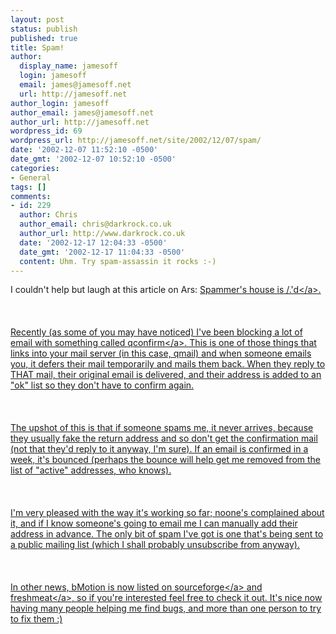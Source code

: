 ```yaml
---
layout: post
status: publish
published: true
title: Spam!
author:
  display_name: jamesoff
  login: jamesoff
  email: james@jamesoff.net
  url: http://jamesoff.net
author_login: jamesoff
author_email: james@jamesoff.net
author_url: http://jamesoff.net
wordpress_id: 69
wordpress_url: http://jamesoff.net/site/2002/12/07/spam/
date: '2002-12-07 11:52:10 -0500'
date_gmt: '2002-12-07 10:52:10 -0500'
categories:
- General
tags: []
comments:
- id: 229
  author: Chris
  author_email: chris@darkrock.co.uk
  author_url: http://www.darkrock.co.uk
  date: '2002-12-17 12:04:33 -0500'
  date_gmt: '2002-12-17 11:04:33 -0500'
  content: Uhm. Try spam-assassin it rocks :-)
---
```

<p>I couldn't help but laugh at this article on Ars: <a href="http:&#47;&#47;arstechnica.com&#47;archive&#47;news&#47;1039226445.html" title="Spammer's house is &#47;.'d">Spammer's house is &#47;.'d<&#47;a>. <br &#47;><br />
<br &#47;><br />
Recently (as some of you may have noticed) I've been blocking a lot of email with something called <a href="http:&#47;&#47;smarden.org&#47;qconfirm&#47;" title="qconfirm">qconfirm<&#47;a>. This is one of those things that links into your mail server (in this case, qmail) and when someone emails you, it defers their mail temporarily and mails them back. When they reply to THAT mail, their original email is delivered, and their address is added to an "ok" list so they don't have to confirm again.<br &#47;><br />
<br &#47;><br />
The upshot of this is that if someone spams me, it never arrives, because they usually fake the return address and so don't get the confirmation mail (not that they'd reply to it anyway, I'm sure). If an email is confirmed in a week, it's bounced (perhaps the bounce will help get me removed from the list of "active" addresses, who knows).<br &#47;><br />
<br &#47;><br />
I'm very pleased with the way it's working so far; noone's complained about it, and if I know someone's going to email me I can manually add their address in advance. The only bit of spam I've got is one that's being sent to a public mailing list (which I shall probably unsubscribe from anyway).<br &#47;><br />
<br &#47;><br />
In other news, bMotion is now listed on <a href="http:&#47;&#47;www.sf.net&#47;projects&#47;bmotion">sourceforge<&#47;a> and <a href="http:&#47;&#47;freshmeat.net&#47;projects&#47;bmotion&#47;?topic_id=24">freshmeat<&#47;a>, so if you're interested feel free to check it out. It's nice now having many people helping me find bugs, and more than one person to try to fix them :)</p>
